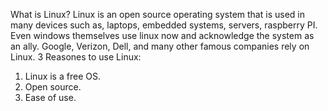 What is Linux?
Linux is an open source operating system that is used in many devices such as, laptops,
embedded systems, servers, raspberry PI. Even windows themselves use linux
now and acknowledge the system as an ally. Google, Verizon, Dell, and many
other famous companies rely on Linux.
3 Reasones to use Linux:
1. Linux is a free OS.
2. Open source.
3. Ease of use. 
 
